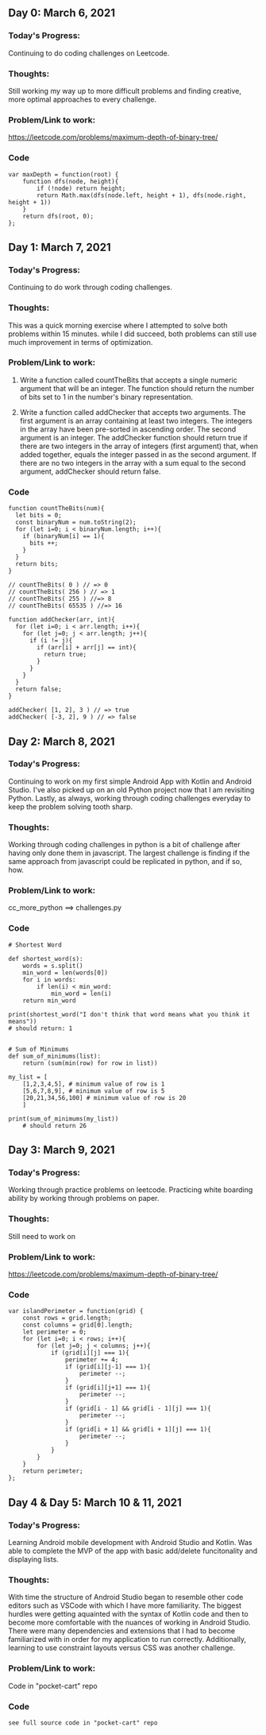 ## Day 0: March 6, 2021 

### Today's Progress: 
Continuing to do coding challenges on Leetcode.

### Thoughts: 
Still working my way up to more difficult problems and finding creative, more optimal approaches to every challenge. 

### Problem/Link to work: 
https://leetcode.com/problems/maximum-depth-of-binary-tree/

### Code
```
var maxDepth = function(root) {
    function dfs(node, height){
        if (!node) return height; 
        return Math.max(dfs(node.left, height + 1), dfs(node.right, height + 1))
    }
    return dfs(root, 0);
};
``` 


## Day 1: March 7, 2021 

### Today's Progress: 
Continuing to do work through coding challenges.

### Thoughts:
This was a quick morning exercise where I attempted to solve both problems within 15 minutes. while I did succeed, both problems can still use much improvement in terms of optimization.

### Problem/Link to work: 
1. Write a function called countTheBits that accepts a single numeric argument that will be an integer.
The function should return the number of bits set to 1 in the number's binary representation.

2. Write a function called addChecker that accepts two arguments.
The first argument is an array containing at least two integers. The integers in the array have been pre-sorted in ascending order.
The second argument is an integer.
The addChecker function should return true if there are two integers in the array of integers (first argument) that, when added together, equals the integer passed in as the second argument.
If there are no two integers in the array with a sum equal to the second argument, addChecker should return false.

### Code
```
function countTheBits(num){
  let bits = 0; 
  const binaryNum = num.toString(2); 
  for (let i=0; i < binaryNum.length; i++){
    if (binaryNum[i] == 1){
      bits ++; 
    }
  }
  return bits;
}

// countTheBits( 0 ) // => 0
// countTheBits( 256 ) // => 1
// countTheBits( 255 ) //=> 8
// countTheBits( 65535 ) //=> 16
```

```
function addChecker(arr, int){
  for (let i=0; i < arr.length; i++){
    for (let j=0; j < arr.length; j++){
      if (i != j){
        if (arr[i] + arr[j] == int){
          return true; 
        }
      }
    }
  }
  return false; 
}

addChecker( [1, 2], 3 ) // => true
addChecker( [-3, 2], 9 ) // => false
``` 


## Day 2: March 8, 2021 

### Today's Progress: 
Continuing to work on my first simple Android App with Kotlin and Android Studio. I've also picked up on an old Python project now that I am  revisiting Python. Lastly, as always, working through coding challenges everyday to keep the problem solving tooth sharp. 

### Thoughts: 
Working through coding challenges in python is a bit of challenge after having only done them in javascript. The largest challenge is finding if the same approach from javascript could be replicated in python, and if so, how.

### Problem/Link to work: 
cc_more_python ==> challenges.py

### Code
```
# Shortest Word

def shortest_word(s): 
    words = s.split()
    min_word = len(words[0])
    for i in words: 
        if len(i) < min_word: 
            min_word = len(i)
    return min_word

print(shortest_word("I don't think that word means what you think it means"))
# should return: 1
  

# Sum of Minimums
def sum_of_minimums(list):
    return (sum(min(row) for row in list))

my_list = [
    [1,2,3,4,5], # minimum value of row is 1
    [5,6,7,8,9], # minimum value of row is 5
    [20,21,34,56,100] # minimum value of row is 20
    ]

print(sum_of_minimums(my_list))
    # should return 26
```


## Day 3: March 9, 2021 

### Today's Progress: 
Working through practice problems on leetcode. Practicing white boarding ability by working through problems on paper. 

### Thoughts: 
Still need to work on 

### Problem/Link to work: 
https://leetcode.com/problems/maximum-depth-of-binary-tree/

### Code
```
var islandPerimeter = function(grid) {
    const rows = grid.length; 
    const columns = grid[0].length; 
    let perimeter = 0; 
    for (let i=0; i < rows; i++){
        for (let j=0; j < columns; j++){
            if (grid[i][j] === 1){
                perimeter += 4; 
                if (grid[i][j-1] === 1){
                    perimeter --; 
                }
                if (grid[i][j+1] === 1){
                    perimeter --;
                }
                if (grid[i - 1] && grid[i - 1][j] === 1){
                    perimeter --; 
                }
                if (grid[i + 1] && grid[i + 1][j] === 1){
                    perimeter --;
                }
            }
        }   
    }
    return perimeter; 
};
``` 

## Day 4 & Day 5: March 10 & 11, 2021 

### Today's Progress: 
Learning Android mobile development with Android Studio and Kotlin. Was able to complete the MVP of the app with basic add/delete funcitonality and displaying lists. 

### Thoughts: 
With time the structure of Android Studio began to resemble other code editors such as VSCode with which I have more familiarity. The biggest hurdles were getting aquainted with the syntax of Kotlin code and then to become more comfortable with the nuances of working in Android Studio. There were many dependencies and extensions that I had to become familiarized with in order for my application to run correctly. Additionally, learning to use constraint layouts versus CSS was another challenge. 

### Problem/Link to work: 
Code in "pocket-cart" repo

### Code
```
see full source code in "pocket-cart" repo
``` 
